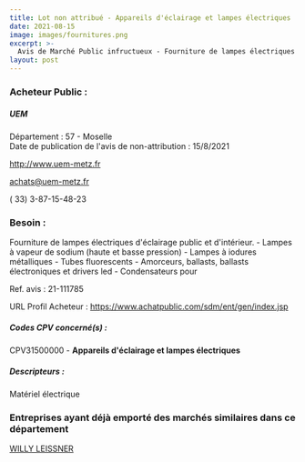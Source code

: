 ```yaml
---
title: Lot non attribué - Appareils d'éclairage et lampes électriques
date: 2021-08-15
image: images/fournitures.png
excerpt: >-
  Avis de Marché Public infructueux - Fourniture de lampes électriques
layout: post
---
```


### Acheteur Public :
##### UEM
Département : 57 - Moselle<br/>
Date de publication de l'avis de non-attribution : 15/8/2021


http://www.uem-metz.fr

achats@uem-metz.fr

( 33) 3-87-15-48-23
### Besoin :

Fourniture de lampes électriques d'éclairage public et d'intérieur. - Lampes à vapeur de sodium (haute et basse pression) - Lampes à iodures métalliques - Tubes fluorescents - Amorceurs, ballasts, ballasts électroniques et drivers led - Condensateurs pour

Ref. avis : 21-111785

URL Profil Acheteur : https://www.achatpublic.com/sdm/ent/gen/index.jsp

##### Codes CPV concerné(s) :
CPV31500000 - **Appareils d'éclairage et lampes électriques** <br/>

##### Descripteurs :
Matériel électrique <br/>

### Entreprises ayant déjà emporté des marchés similaires dans ce département
<a href="/entreprise-573/siren-588500629">WILLY LEISSNER</a><br/><br/>
